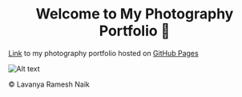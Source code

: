 <h1 align="center">Welcome to My Photography Portfolio 👋</h1>
<p>
</p>


[Link](https://lav30.github.io/photography/) to my photography portfolio hosted on [GitHub Pages](https://pages.github.com)


![Alt text](Images/CCFA6FD3-C469-41D9-864A-3B2A4123AC4E.jpeg)


© Lavanya Ramesh Naik
